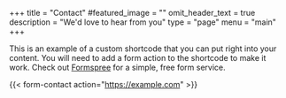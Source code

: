 +++
title = "Contact"
#featured_image = ""
omit_header_text = true
description = "We'd love to hear from you"
type = "page"
menu = "main"
+++



This is an example of a custom shortcode that you can put right into your content. You will need to add a form action to the shortcode to make it work. Check out [Formspree](https://formspree.io/) for a simple, free form service. 

{{< form-contact action="https://example.com"  >}}
